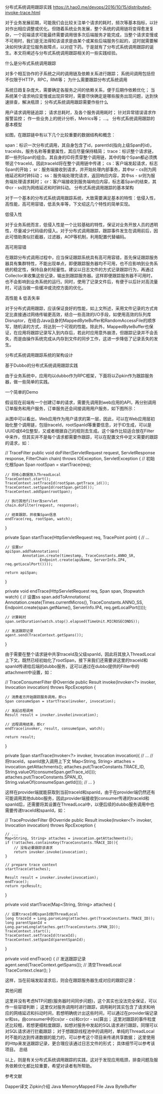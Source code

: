 分布式系统调用跟踪实践 https://t.hao0.me/devops/2016/10/15/distributed-invoke-trace.html

对于业务发展前期，可能我们会比较关注单个请求的耗时，频次等基本指标，以针对作出相应调整或优化。但随着系统业务发展，整个系统的调用链将变得愈发复杂，一个前端请求可能最终需要调用很多次后端服务才能完成，当整个请求变慢或不可用时，我们是无法得知该请求是由某个或某些后端服务引起的，这时就需要解决如何快读定位服务故障点，以对症下药。于是就有了分布式系统调用跟踪的诞生。本文将阐述与分布式系统调用跟踪相关的一些实践经验。

什么是分布式系统调用跟踪

对多个相互协作的子系统之间的调用链及依赖关系进行跟踪；
系统间调用包括但不仅限于HTTP，RPC，RMI等；
为什么需要跟踪分布式系统调用

系统日趋复杂庞大，需要确定各服务之间的依赖关系，便于后期作依赖优化；
当系统某个请求响应变慢或出现异常时，需要尽快确定是哪些服务出现问题，达到快速排查，解决瓶颈；
分布式系统调用跟踪需要作些什么

用户请求调用链追踪；
请求总耗时，及各个服务调用耗时；
针对异常错误请求作报警监控；
作一些业务上的统计分析，Metrics等；
...。
分布式系统调用跟踪的基本模型


如图，在跟踪链中有以下几个比较重要的数据结构和概念：

span：标识一次分布式调用，其自身包含了id，parentId(指向上级Span的id)， traceIds，服务名称等重要属性，其应尽量保持精简；
trace：标识整个请求链，即一些列Span的组合。其自身的ID将贯穿整个调用链，其中的每个Span都必须携带这个traceId，因此traceId将在整个调用链中传递；
cs：客户端发起请求，标志Span的开始；
sr：服务端接收到请求，并开始处理内部事务，其中sr - cs则为网络延迟和时钟抖动；
ss：服务端处理完请求，返回响应内容，其中ss - sr则为服务端处理请求耗时；
cr：客户端接收到服务端响应内容，标志着Span的结束，其中cr - ss则为网络延迟和时钟抖动。
分布式系统调用跟踪的基本架构

对于一个基本的分布式系统调用跟踪系统，大致需要满足基本的特性：低侵入性，高性能，高可用容错，低丢失率等，下文绍这几个特性的简单实现。

低侵入性

对于业务系统而言，低侵入性是一个比较基础的特性，保证对业务开放人员的透明性，尽量减少代码级的侵入。对于分布式调用跟踪，跟踪事件发生在调用前后，因此可借助类似拦截器，过滤器，AOP等机制，利用配置代替编码。

高可用容错

在跟踪分布式调用过程中，应当保证跟踪系统具有高可用容错，首先保证跟踪服务器具有集群特性，不能出现单点，即便跟踪服务器均不可用，也不应影响到业务系统的稳定性，保持自身的轻量性。建议以日志文件的方式记录跟踪行为，再通过Collector来收集这些记录，输出到跟踪服务器。这样即便跟踪服务器不可用时，也不会影响到业务系统的运行。同时，使用了记录文件后，有便于以后针对高流量时，可适当做一些缓冲或流控方面的优化。

高性能 & 低丢失率

对于分布式调用跟踪，应该保证良好的性能，如上文所述，采用文件记录的方式肯定比直接通过网络传输更高效，结合一些高效的I/O手段，如使用高效的队列库Disruptor，在结合Java自身的MappedByteBuffer和RandomAccessFile的顺序写，随机读的方式，将达到一个可观的性能。除此外，MappedByteBuffer也保证，在应用将跟踪记录写入到内存后，若此时应用意外崩溃，但跟踪记录并不会丢失，而是由操作系统完成从内存到文件的同步工作，这进一步降低了记录丢失的发生。

分布式系统调用跟踪系统的架构设计


基于Dubbo的分布式系统调用跟踪实践

由于业务系统中，应用均以dubbo作为RPC框架，下面将以Zipkin作为跟踪服务器，做一些简单的实践。

一个简单的Demo

假设现在前端有一个创建订单的请求，需要先调用到web应用的API，再分别调用订单服务和用户服务，订单服务还会间接调用用户服务，如下图所示：


从图中可以看出，Web应用作为用户请求的第一层，因此，可以在Web应用层初始化整个调用链，包括traceId，rootSpanId等重要信息，对于ID生成，可以是UUID或64位整型，又或者根据自己的规则去生成。这个操作比较适合放在Filter中来作，但其实并不是每个请求都需要作跟踪，可以在配置文件中定义需要的跟踪的请求，如：

// TraceFilter
public void doFilter(ServletRequest request, ServletResponse response, FilterChain chain) 
				throws IOException, ServletException { 
	// 初始化根Span
	Span rootSpan = startTrace(req);

	// 将核心数据放入ThreadLocal
	TraceContext.start();
	TraceContext.setTraceId(rootSpan.getTrace_id());
	TraceContext.setSpanId(rootSpan.getId());
	TraceContext.addSpan(rootSpan);

	// 执行其他filter及servlet
	chain.doFilter(request, response);

	// 结束跟踪，并收集Span信息
	endTrace(req, rootSpan, watch);
}

private Span startTrace(HttpServletRequest req, TracePoint point) {
    // ... 

    // 设置sr
    apiSpan.addToAnnotations(
            Annotation.create(timestamp, TraceConstants.ANNO_SR,
                    Endpoint.create(apiName, ServerInfo.IP4, req.getLocalPort())));

    return apiSpan;
}

private void endTrace(HttpServletRequest req, Span span, Stopwatch watch) {
    // 设置ss
    span.addToAnnotations(
            Annotation.create(Times.currentMicros(), TraceConstants.ANNO_SS,
                    Endpoint.create(span.getName(), ServerInfo.IP4, req.getLocalPort())));

    // 计算耗时
    span.setDuration(watch.stop().elapsed(TimeUnit.MICROSECONDS));

    // 发送跟踪记录
    agent.send(TraceContext.getSpans());
}
    
由于需要在整个请求链中共享traceId及父级spanId，因此将其放入ThreadLocal上下文。既然已经初始化了rootSpan，接下来我们还需要讲这里的traceId和spanId传递给后端的dubbo服务，这可以通过在dubbo提供的Filter中的attachment中设置，如：

// TraceConsumerFilter
@Override
public Result invoke(Invoker<?> invoker, Invocation invocation) throws RpcException {

    // 消费者方开始跟踪服务调用，即cs
    Span consumeSpan = startTrace(invoker, invocation);

    // 发起远程调用
    Result result = invoker.invoke(invocation);

    // 远程调用结束，即cr
    endTrace(invoker, result, consumeSpan, watch);

    return result;
}

private Span startTrace(Invoker<?> invoker, Invocation invocation){
	// ...
    // 将traceId，spanId放入调用上下文
    Map<String, String> attaches = invocation.getAttachments();
    attaches.put(TraceConstants.TRACE_ID, String.valueOf(consumeSpan.getTrace_id()));
    attaches.put(TraceConstants.SPAN_ID, String.valueOf(consumeSpan.getId()));
    // ...
}


    
这样在provider端就能获取到当前traceId和spanId，由于在provider端仍然还有可能调用其他dubbo服务，因此provider端接收到consumer传递的traceId和spanId后，还需要将其设置在ThreadLocal中，以便后续的dubbo服务调用中也需要传递traceId和spanId，如：

// TraceProviderFilter
@Override
public Result invoke(Invoker<?> invoker, Invocation invocation) throws RpcException {
	
    // ...
    Map<String, String> attaches = invocation.getAttachments();
    if (!attaches.containsKey(TraceConstants.TRACE_ID)){
        // 没有必要跟踪该请求
        return invoker.invoke(invocation);
    }

    // prepare trace context
    startTrace(attaches);

    Result result = invoker.invoke(invocation);
    endTrace();
    return rpcResult;
}

private void startTrace(Map<String, String> attaches) {

	// 设置traceId和spanId到ThreadLocal
    long traceId = Long.parseLong(attaches.get(TraceConstants.TRACE_ID));
    long parentSpanId = Long.parseLong(attaches.get(TraceConstants.SPAN_ID));
    TraceContext.start();
    TraceContext.setTraceId(traceId);
    TraceContext.setSpanId(parentSpanId);
}

private void endTrace() {
	// 发送跟踪记录
    agent.send(TraceContext.getSpans());
    // 清空ThreadLocal
    TraceContext.clear();
}
    
这样，当在前端发起请求后，则会在跟踪服务器生成对应的跟踪记录：


其他问题

这里并没有考虑NTP问题(服务器时间同步问题)，这个其实也没法完全保证，可以作一些容错判断；
这里仅对服务调用时进行跟踪，调用耗时其实包含了请求和响应的网络延迟和抖动时间，若想明确统计出这些时间，可以通过在provider端记录sr和ss，由consumer中的cs(sr - cs)和cr(cr - ss)算出；
这里对跟踪的事件粒度还比较粗，若想更细粒度跟踪，如想对服务中发起的SQL请求进行跟踪，同理可以对SQL请求进行拦截跟踪；
对于想跟踪线程池中的调用时，单纯的ThreadLocal时不能的达到传递数据的能力的，可以参考这个项目来传递共享数据；
这里使用的Http来发送跟踪记录，更合理应该通过日志文件的形式；
具体细节可以参考该项目。
总结

以上，则是有关分布式系统调用跟踪的实践，这对于发现应用瓶颈，排查问题及服务依赖优化都比较重要，希望对读者有所帮助。

参考文献

Dapper译文
Zipkin介绍
Java MemoryMapped File
Java ByteBuffer
